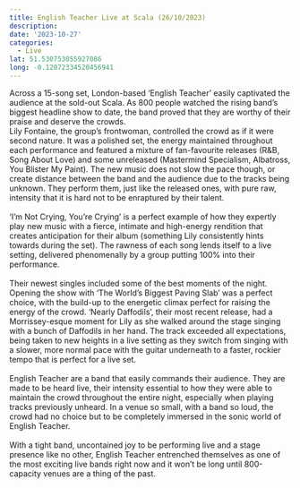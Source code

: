 ```yaml
---
title: English Teacher Live at Scala (26/10/2023)
description: 
date: '2023-10-27'
categories:
  - Live
lat: 51.530753055927086
long: -0.12072334520456941
---
```


Across a 15-song set, London-based ‘English Teacher’ easily captivated the audience at the sold-out Scala. As 800 people watched the rising band’s biggest headline show to date, the band proved that they are worthy of their praise and deserve the crowds.
<br>
Lily Fontaine, the group’s frontwoman, controlled the crowd as if it were second nature. It was a polished set, the energy maintained throughout each performance and featured a mixture of fan-favourite releases (R&B, Song About Love) and some unreleased (Mastermind Specialism, Albatross, You Blister My Paint). The new music does not slow the pace though, or create distance between the band and the audience due to the tracks being unknown. They perform them, just like the released ones, with pure raw, intensity that it is hard not to be enraptured by their talent. 
<br><br>
‘I’m Not Crying, You’re Crying’ is a perfect example of how they expertly play new music with a fierce, intimate and high-energy rendition that creates anticipation for their album (something Lily consistently hints towards during the set). The rawness of each song lends itself to a live setting, delivered phenomenally by a group putting 100% into their performance.
<br><br>
Their newest singles included some of the best moments of the night. Opening the show with ‘The World’s Biggest Paving Slab’ was a perfect choice, with the build-up to the energetic climax perfect for raising the energy of the crowd. ‘Nearly Daffodils’, their most recent release, had a Morrissey-esque moment for Lily as she walked around the stage singing with a bunch of Daffodils in her hand. The track exceeded all expectations, being taken to new heights in a live setting as they switch from singing with a slower, more normal pace with the guitar underneath to a faster, rockier tempo that is perfect for a live set.
<br><br>
English Teacher are a band that easily commands their audience. They are made to be heard live, their intensity essential to how they were able to maintain the crowd throughout the entire night, especially when playing tracks previously unheard. In a venue so small, with a band so loud, the crowd had no choice but to be completely immersed in the sonic world of English Teacher.
<br><br>
With a tight band, uncontained joy to be performing live and a stage presence like no other, English Teacher entrenched themselves as one of the most exciting live bands right now and it won’t be long until 800-capacity venues are a thing of the past.